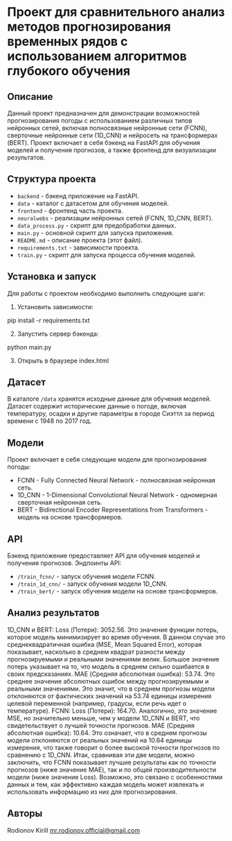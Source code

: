 # Проект для сравнительного анализ методов прогнозирования временных рядов с использованием алгоритмов глубокого обучения

## Описание

Данный проект предназначен для демонстрации возможностей прогнозирования погоды с использованием различных типов нейронных сетей, включая полносвязные нейронные сети (FCNN), сверточные нейронные сети (1D_CNN) и нейросеть на трансформерах (BERT). Проект включает в себя бэкенд на FastAPI для обучения моделей и получения прогнозов, а также фронтенд для визуализации результатов.

## Структура проекта

- `backend` - бэкенд приложение на FastAPI.
- `data` - каталог с датасетом для обучения моделей.
- `frontend` - фронтенд часть проекта.
- `neuralwebs` - реализации нейронных сетей (FCNN, 1D_CNN, BERT).
- `data_process.py` - скрипт для предобработки данных.
- `main.py` - основной скрипт для запуска приложения.
- `README.md` - описание проекта (этот файл).
- `requirements.txt` - зависимости проекта.
- `train.py` - скрипт для запуска процесса обучения моделей.

## Установка и запуск

Для работы с проектом необходимо выполнить следующие шаги:

1. Установить зависимости:

pip install -r requirements.txt

2. Запустить сервер бэкенда:

python main.py

3. Открыть в браузере index.html

## Датасет

В каталоге `/data` хранятся исходные данные для обучения моделей. Датасет содержит исторические данные о погоде, включая температуру, осадки и другие параметры в городе Сиэттл за период времени с 1948 по 2017 год.

## Модели

Проект включает в себя следующие модели для прогнозирования погоды:

- FCNN - Fully Connected Neural Network - полносвязная нейронная сеть.
- 1D_CNN - 1-Dimensional Convolutional Neural Network - одномерная сверточная нейронная сеть.
- BERT - Bidirectional Encoder Representations from Transformers - модель на основе трансформеров.

## API

Бэкенд приложение предоставляет API для обучения моделей и получения прогнозов. Эндпоинты API:

- `/train_fcnn/` - запуск обучения модели FCNN.
- `/train_1d_cnn/` - запуск обучения модели 1D_CNN.
- `/train_bert/` - запуск обучения модели на основе трансформеров.


## Анализ результатов


1D_CNN и BERT:
Loss (Потери): 3052.56. Это значение функции потерь, которое модель минимизирует во время обучения. В данном случае это среднеквадратичная ошибка (MSE, Mean Squared Error), которая показывает, насколько в среднем квадрат разности между прогнозируемыми и реальными значениями велик. Большое значение потерь указывает на то, что модель в среднем сильно ошибается в своих предсказаниях.
MAE (Средняя абсолютная ошибка): 53.74. Это среднее значение абсолютных ошибок между прогнозируемыми и реальными значениями. Это значит, что в среднем прогнозы модели отклоняются от фактических значений на 53.74 единицы измерения целевой переменной (например, градусы, если речь идет о температуре).
FCNN:
Loss (Потери): 164.70. Аналогично, это значение MSE, но значительно меньше, чем у модели 1D_CNN и BERT, что свидетельствует о лучшей точности прогнозов.
MAE (Средняя абсолютная ошибка): 10.64. Это означает, что в среднем прогнозы модели отклоняются от реальных значений на 10.64 единицы измерения, что также говорит о более высокой точности прогнозов по сравнению с 1D_CNN.
Итак, сравнивая эти две модели, можно заключить, что FCNN показывает лучшие результаты как по точности прогнозов (ниже значение MAE), так и по общей производительности модели (ниже значение Loss). Возможно, это связано с особенностями данных и тем, как эффективно каждая модель может извлекать и использовать информацию из них для прогнозирования.

## Авторы

Rodionov Kirill
mr.rodionov.official@gmail.com
